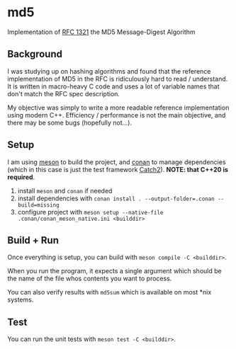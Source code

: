 # md5
Implementation of [RFC 1321](https://www.rfc-editor.org/rfc/rfc1321) the MD5 Message-Digest Algorithm

## Background

I was studying up on hashing algorithms and found that the reference implementation of MD5 in the RFC is ridiculously hard to read / understand. It is written in macro-heavy C code and uses a lot of variable names that don't match the RFC spec description.

My objective was simply to write a more readable reference implementation using modern C++. Efficiency / performance is not the main objective, and there may be some bugs (hopefully not...).

## Setup
I am using [meson](https://mesonbuild.com) to build the project, and [conan](https://docs.conan.io/2/index.html) to manage dependencies (which in this case is just the test framework [Catch2](https://github.com/catchorg/Catch2/tree/devel)). **NOTE: that C++20 is required**.

1. install `meson` and `conan` if needed
1. install dependencies with `conan install . --output-folder=.conan --build=missing`
1. configure project with `meson setup --native-file .conan/conan_meson_native.ini <builddir>`

## Build + Run
Once everything is setup, you can build with `meson compile -C <builddir>`.

When you run the program, it expects a single argument which should be the name of the file whos contents you want to process.

You can also verify results with `md5sum` which is available on most *nix systems.

## Test
You can run the unit tests with `meson test -C <builddir>`. 
